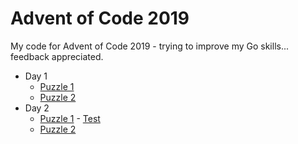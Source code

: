 Advent of Code 2019
===================

My code for Advent of Code 2019 - trying to improve my Go skills... feedback appreciated.

* Day 1
  * [Puzzle 1](day01/puzzle-1/main.go)
  * [Puzzle 2](day01/puzzle-2/main.go)
* Day 2
  * [Puzzle 1](day02/puzzle-1/main.go) - [Test](day02/puzzle-1/main_test.go)
  * [Puzzle 2](day02/puzzle-2/main.go)